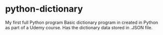 # python-dictionary
My first full Python program
Basic dictionary program in created in Python as part of a Udemy course.
Has the dictionary data stored in .JSON file.



